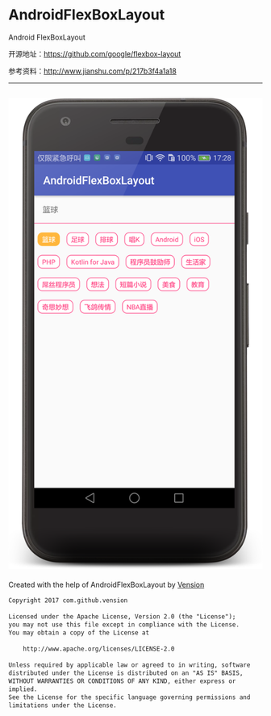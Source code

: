 # AndroidFlexBoxLayout
Android FlexBoxLayout

开源地址：https://github.com/google/flexbox-layout

参考资料：http://www.jianshu.com/p/217b3f4a1a18

---------------------------------

 ![image](https://github.com/Vension/AndroidFlexBoxLayout/blob/master/imags/device-2017-09-14-173052.png?raw=true)
---------------------------------------


Created with the help of AndroidFlexBoxLayout by [Vension](https://github.com/Vension)
```
Copyright 2017 com.github.vension

Licensed under the Apache License, Version 2.0 (the "License");
you may not use this file except in compliance with the License.
You may obtain a copy of the License at

    http://www.apache.org/licenses/LICENSE-2.0

Unless required by applicable law or agreed to in writing, software
distributed under the License is distributed on an "AS IS" BASIS,
WITHOUT WARRANTIES OR CONDITIONS OF ANY KIND, either express or implied.
See the License for the specific language governing permissions and
limitations under the License.
```
